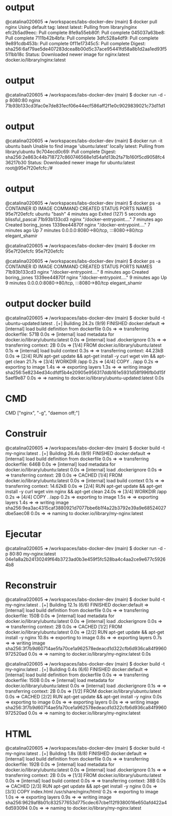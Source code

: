 # output
@catalina020605 ➜ /workspaces/labs-docker-dev (main) $ docker pull nginx
Using default tag: latest
latest: Pulling from library/nginx
efc2b5ad9eec: Pull complete 
8fe9a55eb80f: Pull complete 
045037a63be8: Pull complete 
7111b42b4bfa: Pull complete 
3dfc528a4df9: Pull complete 
9e891cdb453b: Pull complete 
0f11e17345c5: Pull complete 
Digest: sha256:6af79ae5de407283dcea8b00d5c37ace95441fd58a8b1d2aa1ed93f5511bb18c
Status: Downloaded newer image for nginx:latest
docker.io/library/nginx:latest

# output
@catalina020605 ➜ /workspaces/labs-docker-dev (main) $ docker run -d -p 8080:80 nginx
71b93b133cd3fac0e7de831ecf06e44ecf586aff2f1e0c9029839021c73d11d1

# output
@catalina020605 ➜ /workspaces/labs-docker-dev (main) $ docker run -it ubuntu bash
Unable to find image 'ubuntu:latest' locally
latest: Pulling from library/ubuntu
9c704ecd0c69: Pull complete 
Digest: sha256:2e863c44b718727c860746568e1d54afd13b2fa71b160f5cd9058fc436217b30
Status: Downloaded newer image for ubuntu:latest
root@95e7f20efcfc:/# 

# output

@catalina020605 ➜ /workspaces/labs-docker-dev (main) $ docker ps -a
CONTAINER ID   IMAGE     COMMAND                  CREATED         STATUS                       PORTS                                   NAMES
95e7f20efcfc   ubuntu    "bash"                   4 minutes ago   Exited (127) 5 seconds ago                                           blissful_pascal
71b93b133cd3   nginx     "/docker-entrypoint.…"   7 minutes ago   Created                                                              boring_jones
1339ee44870f   nginx     "/docker-entrypoint.…"   7 minutes ago   Up 7 minutes                 0.0.0.0:8080->80/tcp, :::8080->80/tcp   elegant_shamir

@catalina020605 ➜ /workspaces/labs-docker-dev (main) $ docker rm 95e7f20efcfc
95e7f20efcfc

@catalina020605 ➜ /workspaces/labs-docker-dev (main) $ docker ps -a
CONTAINER ID   IMAGE     COMMAND                  CREATED         STATUS         PORTS                                   NAMES
71b93b133cd3   nginx     "/docker-entrypoint.…"   8 minutes ago   Created                                                boring_jones
1339ee44870f   nginx     "/docker-entrypoint.…"   9 minutes ago   Up 9 minutes   0.0.0.0:8080->80/tcp, :::8080->80/tcp   elegant_shamir

# output docker build

@catalina020605 ➜ /workspaces/labs-docker-dev (main) $ docker build -t ubuntu-updated:latest .
[+] Building 24.2s (9/9) FINISHED                                                                                            docker:default
 => [internal] load build definition from dockerfile                                                                                   0.0s
 => => transferring dockerfile: 571B                                                                                                   0.0s
 => [internal] load metadata for docker.io/library/ubuntu:latest                                                                       0.0s
 => [internal] load .dockerignore                                                                                                      0.1s
 => => transferring context: 2B                                                                                                        0.0s
 => [1/4] FROM docker.io/library/ubuntu:latest                                                                                         0.1s
 => [internal] load build context                                                                                                      0.3s
 => => transferring context: 44.23kB                                                                                                   0.0s
 => [2/4] RUN apt-get update && apt-get install -y     curl     wget     vim     && apt-get clean                                     21.7s
 => [3/4] WORKDIR /app                                                                                                                 0.2s
 => [4/4] COPY . /app                                                                                                                  0.2s
 => exporting to image                                                                                                                 1.4s
 => => exporting layers                                                                                                                1.3s
 => => writing image sha256:5e8234ed34cdfdf5b4e20905e956317ddb161e5931d58f996fb0d15f5aef9e87                                           0.0s
 => => naming to docker.io/library/ubuntu-updated:latest                                                                               0.0s


# CMD

CMD ["nginx", "-g", "daemon off;"]

# Construir

@catalina020605 ➜ /workspaces/labs-docker-dev (main) $ docker build -t my-nginx:latest .
[+] Building 26.4s (9/9) FINISHED                                                                                            docker:default
 => [internal] load build definition from dockerfile                                                                                   0.0s
 => => transferring dockerfile: 646B                                                                                                   0.0s
 => [internal] load metadata for docker.io/library/ubuntu:latest                                                                       0.0s
 => [internal] load .dockerignore                                                                                                      0.0s
 => => transferring context: 2B                                                                                                        0.0s
 => CACHED [1/4] FROM docker.io/library/ubuntu:latest                                                                                  0.0s
 => [internal] load build context                                                                                                      0.1s
 => => transferring context: 14.62kB                                                                                                   0.0s
 => [2/4] RUN apt-get update && apt-get install -y     curl     wget     vim     nginx     && apt-get clean                           24.0s
 => [3/4] WORKDIR /app                                                                                                                 0.2s
 => [4/4] COPY . /app                                                                                                                  0.2s
 => exporting to image                                                                                                                 1.5s
 => => exporting layers                                                                                                                1.4s
 => => writing image sha256:9ea3ac4315caf3880921d7077bbe6b1f4a22b3792e39a9e68524027dbe5aec08                                           0.0s
 => => naming to docker.io/library/my-nginx:latest     

 # Ejecutar

@catalina020605 ➜ /workspaces/labs-docker-dev (main) $ docker run -d -p 80:80 my-nginx:latest
04e1a8a2b24130249f64b3723ad0b3e459f5fc528ba4c4aa2ce9e677c59264b8

# Reconstruir

@catalina020605 ➜ /workspaces/labs-docker-dev (main) $ docker build -t my-nginx:latest .
[+] Building 12.1s (6/6) FINISHED                                                                                            docker:default
 => [internal] load build definition from dockerfile                                                                                   0.0s
 => => transferring dockerfile: 150B                                                                                                   0.0s
 => [internal] load metadata for docker.io/library/ubuntu:latest                                                                       0.0s
 => [internal] load .dockerignore                                                                                                      0.0s
 => => transferring context: 2B                                                                                                        0.0s
 => CACHED [1/2] FROM docker.io/library/ubuntu:latest                                                                                  0.0s
 => [2/2] RUN apt-get update && apt-get install -y nginx                                                                              10.8s
 => exporting to image                                                                                                                 0.8s
 => => exporting layers                                                                                                                0.7s
 => => writing image sha256:3f7b9d60714ae5fa70ce1a962578edeacd1d322cfb6d936ca84f9960972520ad                                           0.0s
 => => naming to docker.io/library/my-nginx:latest                                                                                     0.0s


@catalina020605 ➜ /workspaces/labs-docker-dev (main) $ docker build -t my-nginx:latest .
[+] Building 0.4s (6/6) FINISHED                                                                                             docker:default
 => [internal] load build definition from dockerfile                                                                                   0.0s
 => => transferring dockerfile: 150B                                                                                                   0.0s
 => [internal] load metadata for docker.io/library/ubuntu:latest                                                                       0.0s
 => [internal] load .dockerignore                                                                                                      0.1s
 => => transferring context: 2B                                                                                                        0.0s
 => [1/2] FROM docker.io/library/ubuntu:latest                                                                                         0.0s
 => CACHED [2/2] RUN apt-get update && apt-get install -y nginx                                                                        0.0s
 => exporting to image                                                                                                                 0.0s
 => => exporting layers                                                                                                                0.0s
 => => writing image sha256:3f7b9d60714ae5fa70ce1a962578edeacd1d322cfb6d936ca84f9960972520ad                                           0.0s
 => => naming to docker.io/library/my-nginx:latest 

 # HTML

 @catalina020605 ➜ /workspaces/labs-docker-dev (main) $ docker build -t my-nginx:latest .
[+] Building 1.8s (8/8) FINISHED                                                                                             docker:default
 => [internal] load build definition from dockerfile                                                                                   0.0s
 => => transferring dockerfile: 192B                                                                                                   0.0s
 => [internal] load metadata for docker.io/library/ubuntu:latest                                                                       0.0s
 => [internal] load .dockerignore                                                                                                      0.1s
 => => transferring context: 2B                                                                                                        0.0s
 => [1/3] FROM docker.io/library/ubuntu:latest                                                                                         0.0s
 => [internal] load build context                                                                                                      0.0s
 => => transferring context: 38B                                                                                                       0.0s
 => CACHED [2/3] RUN apt-get update && apt-get install -y nginx                                                                        0.0s
 => [3/3] COPY index.html /usr/share/nginx/html/                                                                                       0.2s
 => exporting to image                                                                                                                 1.0s
 => => exporting layers                                                                                                                0.9s
 => => writing image sha256:9629af8b01c832577653d775cdec67cbe112f9380016e650afd422a46d593094                                           0.0s
 => => naming to docker.io/library/my-nginx:latest 